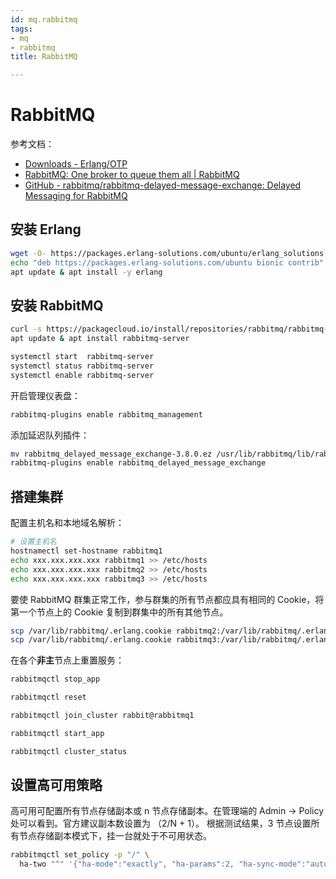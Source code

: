 ```yaml
---
id: mq.rabbitmq
tags:
- mq
- rabbitmq
title: RabbitMQ

---
```



# RabbitMQ
参考文档：

- [Downloads - Erlang/OTP](https://www.erlang.org/downloads)
- [RabbitMQ: One broker to queue them all | RabbitMQ](https://www.rabbitmq.com/)
- [GitHub - rabbitmq/rabbitmq-delayed-message-exchange: Delayed Messaging for RabbitMQ](https://github.com/rabbitmq/rabbitmq-delayed-message-exchange)


## 安装 Erlang
```bash
wget -O- https://packages.erlang-solutions.com/ubuntu/erlang_solutions.asc | sudo apt-key add -
echo "deb https://packages.erlang-solutions.com/ubuntu bionic contrib" | sudo tee /etc/apt/sources.list.d/rabbitmq.list
apt update & apt install -y erlang
```


## 安装 RabbitMQ
```bash
curl -s https://packagecloud.io/install/repositories/rabbitmq/rabbitmq-server/script.deb.sh | sudo bash
apt update & apt install rabbitmq-server
```
```bash
systemctl start  rabbitmq-server
systemctl status rabbitmq-server
systemctl enable rabbitmq-server
```
开启管理仪表盘：
```bash
rabbitmq-plugins enable rabbitmq_management
```
添加延迟队列插件：
```bash
mv rabbitmq_delayed_message_exchange-3.8.0.ez /usr/lib/rabbitmq/lib/rabbitmq_server-3.8.11/plugins/
rabbitmq-plugins enable rabbitmq_delayed_message_exchange
```


## 搭建集群
配置主机名和本地域名解析：
```bash
# 设置主机名
hostnamectl set-hostname rabbitmq1
echo xxx.xxx.xxx.xxx rabbitmq1 >> /etc/hosts
echo xxx.xxx.xxx.xxx rabbitmq2 >> /etc/hosts
echo xxx.xxx.xxx.xxx rabbitmq3 >> /etc/hosts
```
要使 RabbitMQ 群集正常工作，参与群集的所有节点都应具有相同的 Cookie，将第一个节点上的 Cookie 复制到群集中的所有其他节点。
```bash
scp /var/lib/rabbitmq/.erlang.cookie rabbitmq2:/var/lib/rabbitmq/.erlang.cookie
scp /var/lib/rabbitmq/.erlang.cookie rabbitmq3:/var/lib/rabbitmq/.erlang.cookie
```
在各个**非主**节点上重置服务：
```bash
rabbitmqctl stop_app

rabbitmqctl reset

rabbitmqctl join_cluster rabbit@rabbitmq1

rabbitmqctl start_app

rabbitmqctl cluster_status
```


## 设置高可用策略
高可用可配置所有节点存储副本或 n 节点存储副本。在管理端的 Admin -> Policy 处可以看到。官方建议副本数设置为 （2/N + 1）。
根据测试结果，3 节点设置所有节点存储副本模式下，挂一台就处于不可用状态。
```bash
rabbitmqctl set_policy -p "/" \
  ha-two "^" '{"ha-mode":"exactly", "ha-params":2, "ha-sync-mode":"automatic"}'
```

